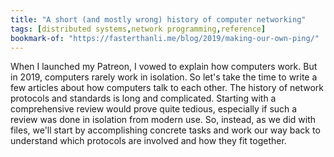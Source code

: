 ```yaml
---
title: "A short (and mostly wrong) history of computer networking"
tags: [distributed systems,network programming,reference]
bookmark-of: "https://fasterthanli.me/blog/2019/making-our-own-ping/"
---
```

When I launched my Patreon, I vowed to explain how computers work. But in 2019, computers rarely work in isolation. So let's take the time to write a few articles about how computers talk to each other. The history of network protocols and standards is long and complicated. Starting with a comprehensive review would prove quite tedious, especially if such a review was done in isolation from modern use. So, instead, as we did with files, we'll start by accomplishing concrete tasks and work our way back to understand which protocols are involved and how they fit together.
